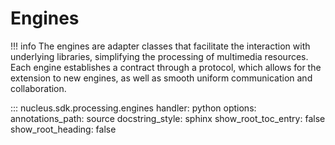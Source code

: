 # Engines

!!! info
    The engines are adapter classes that facilitate the interaction with underlying libraries, simplifying the processing of multimedia resources. Each engine establishes a contract through a protocol, which allows for the extension to new engines, as well as smooth uniform communication and collaboration.

::: nucleus.sdk.processing.engines
    handler: python
    options:
      annotations_path: source
      docstring_style: sphinx
      show_root_toc_entry: false
      show_root_heading: false
